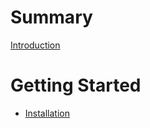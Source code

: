 # Summary

[Introduction](./README.md)

# Getting Started

- [Installation](./getting-started/installation.md)
